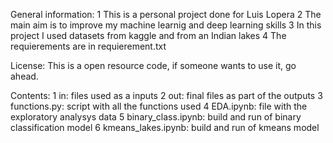 General information:
1 This is a personal project done for Luis Lopera 
2 The main aim is to improve my machine learnig and deep learning skills
3 In this project I used datasets from kaggle and from an Indian lakes
4 The requierements are in requierement.txt

License:
This is a open resource code, if someone wants to use it, go ahead.

Contents:
1 in: files used as a inputs
2 out: final files as part of the outputs
3 functions.py: script with all the functions used
4 EDA.ipynb: file with the exploratory analysys data
5 binary_class.ipynb: build and run of binary classification model
6 kmeans_lakes.ipynb: build and run of kmeans model